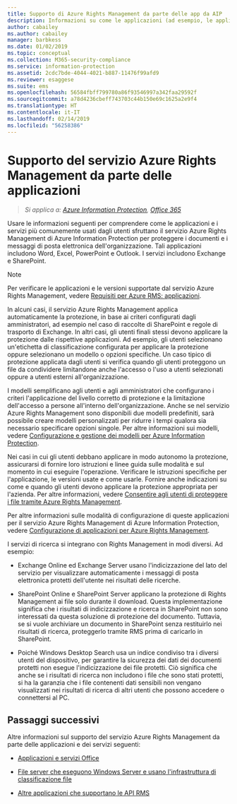 ```yaml
---
title: Supporto di Azure Rights Management da parte delle app da AIP
description: Informazioni su come le applicazioni (ad esempio, le applicazioni di Office come Word, Excel, PowerPoint e Outlook) e i servizi (ad esempio, Exchange e SharePoint) più comunemente usati dagli utenti sfruttano il servizio Azure Rights Management di Azure Information Protection per proteggere i documenti e i messaggi di posta elettronica dell'organizzazione.
author: cabailey
ms.author: cabailey
manager: barbkess
ms.date: 01/02/2019
ms.topic: conceptual
ms.collection: M365-security-compliance
ms.service: information-protection
ms.assetid: 2cdc7bde-4044-4021-b887-11476f99afd9
ms.reviewer: esaggese
ms.suite: ems
ms.openlocfilehash: 56584fbff799780a86f93546997a342faa29592f
ms.sourcegitcommit: a78d4236cbeff743703c44b150e69c1625a2e9f4
ms.translationtype: HT
ms.contentlocale: it-IT
ms.lasthandoff: 02/14/2019
ms.locfileid: "56258386"
---
```

# <a name="how-applications-support-the-azure-rights-management-service"></a>Supporto del servizio Azure Rights Management da parte delle applicazioni

>*Si applica a: [Azure Information Protection](https://azure.microsoft.com/pricing/details/information-protection), [Office 365](https://download.microsoft.com/download/E/C/F/ECF42E71-4EC0-48FF-AA00-577AC14D5B5C/Azure_Information_Protection_licensing_datasheet_EN-US.pdf)*

Usare le informazioni seguenti per comprendere come le applicazioni e i servizi più comunemente usati dagli utenti sfruttano il servizio Azure Rights Management di Azure Information Protection per proteggere i documenti e i messaggi di posta elettronica dell'organizzazione. Tali applicazioni includono Word, Excel, PowerPoint e Outlook. I servizi includono Exchange e SharePoint.

> [!NOTE]
> Per verificare le applicazioni e le versioni supportate dal servizio Azure Rights Management, vedere [Requisiti per Azure RMS: applicazioni](./requirements-applications.md).

In alcuni casi, il servizio Azure Rights Management applica automaticamente la protezione, in base ai criteri configurati dagli amministratori, ad esempio nel caso di raccolte di SharePoint e regole di trasporto di Exchange. In altri casi, gli utenti finali stessi devono applicare la protezione dalle rispettive applicazioni. Ad esempio, gli utenti selezionano un'etichetta di classificazione configurata per applicare la protezione oppure selezionano un modello o opzioni specifiche. Un caso tipico di protezione applicata dagli utenti si verifica quando gli utenti proteggono un file da condividere limitandone anche l'accesso o l'uso a utenti selezionati oppure a utenti esterni all'organizzazione.

I modelli semplificano agli utenti e agli amministratori che configurano i criteri l'applicazione del livello corretto di protezione e la limitazione dell'accesso a persone all'interno dell'organizzazione. Anche se nel servizio Azure Rights Management sono disponibili due modelli predefiniti, sarà possibile creare modelli personalizzati per ridurre i tempi qualora sia necessario specificare opzioni singole. Per altre informazioni sui modelli, vedere [Configurazione e gestione dei modelli per Azure Information Protection](configure-policy-templates.md).

Nei casi in cui gli utenti debbano applicare in modo autonomo la protezione, assicurarsi di fornire loro istruzioni e linee guida sulle modalità e sul momento in cui eseguire l'operazione. Verificare le istruzioni specifiche per l'applicazione, le versioni usate e come usarle. Fornire anche indicazioni su come e quando gli utenti devono applicare la protezione appropriata per l'azienda. Per altre informazioni, vedere [Consentire agli utenti di proteggere i file tramite Azure Rights Management](help-users.md).

Per altre informazioni sulle modalità di configurazione di queste applicazioni per il servizio Azure Rights Management di Azure Information Protection, vedere [Configurazione di applicazioni per Azure Rights Management](configure-applications.md).

I servizi di ricerca si integrano con Rights Management in modi diversi. Ad esempio: 

- Exchange Online ed Exchange Server usano l'indicizzazione del lato del servizio per visualizzare automaticamente i messaggi di posta elettronica protetti dell'utente nei risultati delle ricerche. 

- SharePoint Online e SharePoint Server applicano la protezione di Rights Management ai file solo durante il download. Questa implementazione significa che i risultati di indicizzazione e ricerca in SharePoint non sono interessati da questa soluzione di protezione del documento. Tuttavia, se si vuole archiviare un documento in SharePoint senza restituirlo nei risultati di ricerca, proteggerlo tramite RMS prima di caricarlo in SharePoint.

- Poiché Windows Desktop Search usa un indice condiviso tra i diversi utenti del dispositivo, per garantire la sicurezza dei dati dei documenti protetti non esegue l'indicizzazione dei file protetti. Ciò significa che anche se i risultati di ricerca non includono i file che sono stati protetti, si ha la garanzia che i file contenenti dati sensibili non vengano visualizzati nei risultati di ricerca di altri utenti che possono accedere o connettersi al PC. 

## <a name="next-steps"></a>Passaggi successivi

Altre informazioni sul supporto del servizio Azure Rights Management da parte delle applicazioni e dei servizi seguenti:

-   [Applicazioni e servizi Office](office-apps-services-support.md)

-   [File server che eseguono Windows Server e usano l'infrastruttura di classificazione file](file-server-support.md)

-   [Altre applicazioni che supportano le API RMS](api-support.md)

